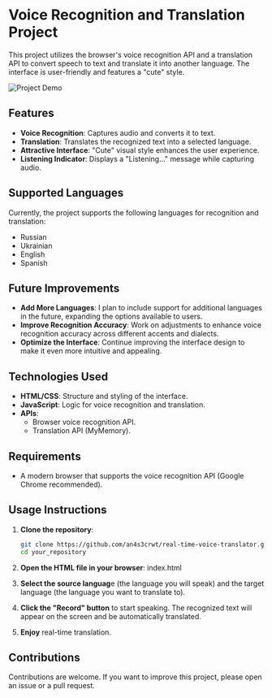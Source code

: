 # Voice Recognition and Translation Project

This project utilizes the browser's voice recognition API and a translation API to convert speech to text and translate it into another language. The interface is user-friendly and features a "cute" style.

![Project Demo](assets/voice-translator.gif) 

## Features

- **Voice Recognition**: Captures audio and converts it to text.
- **Translation**: Translates the recognized text into a selected language.
- **Attractive Interface**: "Cute" visual style enhances the user experience.
- **Listening Indicator**: Displays a "Listening..." message while capturing audio.

## Supported Languages

Currently, the project supports the following languages for recognition and translation:

- Russian
- Ukrainian
- English
- Spanish

## Future Improvements

- **Add More Languages**: I plan to include support for additional languages in the future, expanding the options available to users.
- **Improve Recognition Accuracy**: Work on adjustments to enhance voice recognition accuracy across different accents and dialects.
- **Optimize the Interface**: Continue improving the interface design to make it even more intuitive and appealing.

## Technologies Used

- **HTML/CSS**: Structure and styling of the interface.
- **JavaScript**: Logic for voice recognition and translation.
- **APIs**:
  - Browser voice recognition API.
  - Translation API (MyMemory).

## Requirements

- A modern browser that supports the voice recognition API (Google Chrome recommended).

## Usage Instructions

1. **Clone the repository**:
   ```bash
   git clone https://github.com/an4s3crwt/real-time-voice-translator.git
   cd your_repository
2. **Open the HTML file in your browser**:
index.html

3. **Select the source languag**e (the language you will speak) and the target language (the language you want to translate to).

4. **Click the "Record" button** to start speaking. The recognized text will appear on the screen and be automatically translated.

5. **Enjoy** real-time translation.

## Contributions
Contributions are welcome. If you want to improve this project, please open an issue or a pull request.
